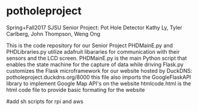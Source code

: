 # potholeproject
Spring+Fall2017 SJSU Senior Project: Pot Hole Detector Kathy Ly, Tyler Carlberg, John Thompson, Weng Ong

This is the code repository for our Senior Project
PHDMainE.py and PHDLibraries.py utilize adafruit libararies for communication with their sensors and the LCD screen.
PHDMainE.py is the main Python script that enables the state machine for the capture of data while driving
Flask.py customizes the Flask microframework for our website hosted by DuckDNS: potholeproject.duckdns.org/8000
  this file also imports the GoogleFlaskAPI library to implement Google Map API's on the website
htmlcode.html is the html code file to provide basic formating for the website

#add sh scripts for rpi and aws
